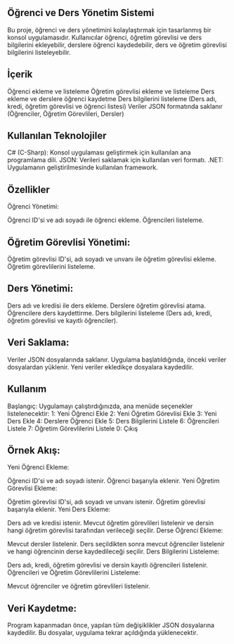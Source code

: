 Öğrenci ve Ders Yönetim Sistemi
---------------------------------------------
Bu proje, öğrenci ve ders yönetimini kolaylaştırmak için tasarlanmış bir konsol uygulamasıdır. Kullanıcılar öğrenci, öğretim görevlisi ve ders bilgilerini ekleyebilir, derslere öğrenci kaydedebilir, ders ve öğretim görevlisi bilgilerini listeleyebilir.

İçerik
------
Öğrenci ekleme ve listeleme
Öğretim görevlisi ekleme ve listeleme
Ders ekleme ve derslere öğrenci kaydetme
Ders bilgilerini listeleme (Ders adı, kredi, öğretim görevlisi ve öğrenci listesi)
Veriler JSON formatında saklanır (Öğrenciler, Öğretim Görevlileri, Dersler)

Kullanılan Teknolojiler
-
C# (C-Sharp): Konsol uygulaması geliştirmek için kullanılan ana programlama dili.
JSON: Verileri saklamak için kullanılan veri formatı.
.NET: Uygulamanın geliştirilmesinde kullanılan framework.

Özellikler
--
Öğrenci Yönetimi:

Öğrenci ID'si ve adı soyadı ile öğrenci ekleme.
Öğrencileri listeleme.

Öğretim Görevlisi Yönetimi:
-
Öğretim görevlisi ID'si, adı soyadı ve unvanı ile öğretim görevlisi ekleme.
Öğretim görevlilerini listeleme.

Ders Yönetimi:
-
Ders adı ve kredisi ile ders ekleme.
Derslere öğretim görevlisi atama.
Öğrencilere ders kaydettirme.
Ders bilgilerini listeleme (Ders adı, kredi, öğretim görevlisi ve kayıtlı öğrenciler).

Veri Saklama:
-
Veriler JSON dosyalarında saklanır.
Uygulama başlatıldığında, önceki veriler dosyalardan yüklenir.
Yeni veriler ekledikçe dosyalara kaydedilir.

Kullanım
-
Başlangıç:
Uygulamayı çalıştırdığınızda, ana menüde seçenekler listelenecektir:
1: Yeni Öğrenci Ekle
2: Yeni Öğretim Görevlisi Ekle
3: Yeni Ders Ekle
4: Derslere Öğrenci Ekle
5: Ders Bilgilerini Listele
6: Öğrencileri Listele
7: Öğretim Görevlilerini Listele
0: Çıkış

Örnek Akış:
-
Yeni Öğrenci Ekleme:

Öğrenci ID'si ve adı soyadı istenir.
Öğrenci başarıyla eklenir.
Yeni Öğretim Görevlisi Ekleme:

Öğretim görevlisi ID'si, adı soyadı ve unvanı istenir.
Öğretim görevlisi başarıyla eklenir.
Yeni Ders Ekleme:

Ders adı ve kredisi istenir.
Mevcut öğretim görevlileri listelenir ve dersin hangi öğretim görevlisi tarafından verileceği seçilir.
Derse Öğrenci Ekleme:

Mevcut dersler listelenir.
Ders seçildikten sonra mevcut öğrenciler listelenir ve hangi öğrencinin derse kaydedileceği seçilir.
Ders Bilgilerini Listeleme:

Ders adı, kredi, öğretim görevlisi ve dersin kayıtlı öğrencileri listelenir.
Öğrencileri ve Öğretim Görevlilerini Listeleme:

Mevcut öğrenciler ve öğretim görevlileri listelenir.

Veri Kaydetme:
-
Program kapanmadan önce, yapılan tüm değişiklikler JSON dosyalarına kaydedilir. Bu dosyalar, uygulama tekrar açıldığında yüklenecektir.
